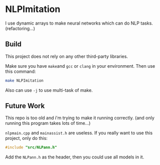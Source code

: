 # NLPImitation

I use dynamic arrays to make neural networks which can do NLP tasks. (refactoring...)

## Build

This project does not rely on any other third-party libraries.

Make sure you have `make`and `gcc` or `clang` in your environment. Then use this command:

```bash
make NLPImitation
```

Also can use `-j` to use multi-task of make.

## Future Work

This repo is too old and i'm trying to make it running correctly. (and only running this program takes lots of time...)

`nlpmain.cpp` and `mainassist.h` are useless. If you really want to use this project, only do this:

```C++
#include "src/NLPann.h"
```

Add the `NLPann.h` as the header, then you could use all models in it.
